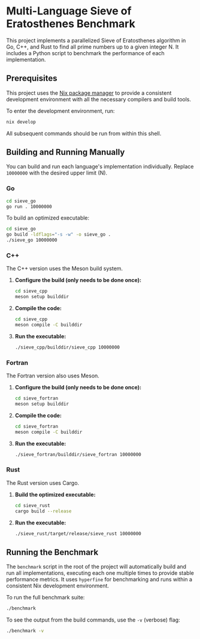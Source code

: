 # Multi-Language Sieve of Eratosthenes Benchmark

This project implements a parallelized Sieve of Eratosthenes algorithm in Go, C++, and Rust to find all prime numbers up to a given integer N. It includes a Python script to benchmark the performance of each implementation.

## Prerequisites

This project uses the [Nix package manager](https://nixos.org/) to provide a consistent development environment with all the necessary compilers and build tools.

To enter the development environment, run:
```sh
nix develop
```
All subsequent commands should be run from within this shell.

## Building and Running Manually

You can build and run each language's implementation individually. Replace `10000000` with the desired upper limit (N).

### Go

```sh
cd sieve_go
go run . 10000000
```

To build an optimized executable:
```sh
cd sieve_go
go build -ldflags="-s -w" -o sieve_go .
./sieve_go 10000000
```

### C++

The C++ version uses the Meson build system.

1.  **Configure the build (only needs to be done once):**
    ```sh
    cd sieve_cpp
    meson setup builddir
    ```

2.  **Compile the code:**
    ```sh
    cd sieve_cpp
    meson compile -C builddir
    ```

3.  **Run the executable:**
    ```sh
    ./sieve_cpp/builddir/sieve_cpp 10000000
    ```

### Fortran

The Fortran version also uses Meson.

1.  **Configure the build (only needs to be done once):**
    ```sh
    cd sieve_fortran
    meson setup builddir
    ```

2.  **Compile the code:**
    ```sh
    cd sieve_fortran
    meson compile -C builddir
    ```

3.  **Run the executable:**
    ```sh
    ./sieve_fortran/builddir/sieve_fortran 10000000
    ```

### Rust

The Rust version uses Cargo.

1.  **Build the optimized executable:**
    ```sh
    cd sieve_rust
    cargo build --release
    ```

2.  **Run the executable:**
    ```sh
    ./sieve_rust/target/release/sieve_rust 10000000
    ```

## Running the Benchmark

The `benchmark` script in the root of the project will automatically build and run all implementations, executing each one multiple times to provide stable performance metrics. It uses `hyperfine` for benchmarking and runs within a consistent Nix development environment.

To run the full benchmark suite:
```sh
./benchmark
```

To see the output from the build commands, use the `-v` (verbose) flag:
```sh
./benchmark -v
```
